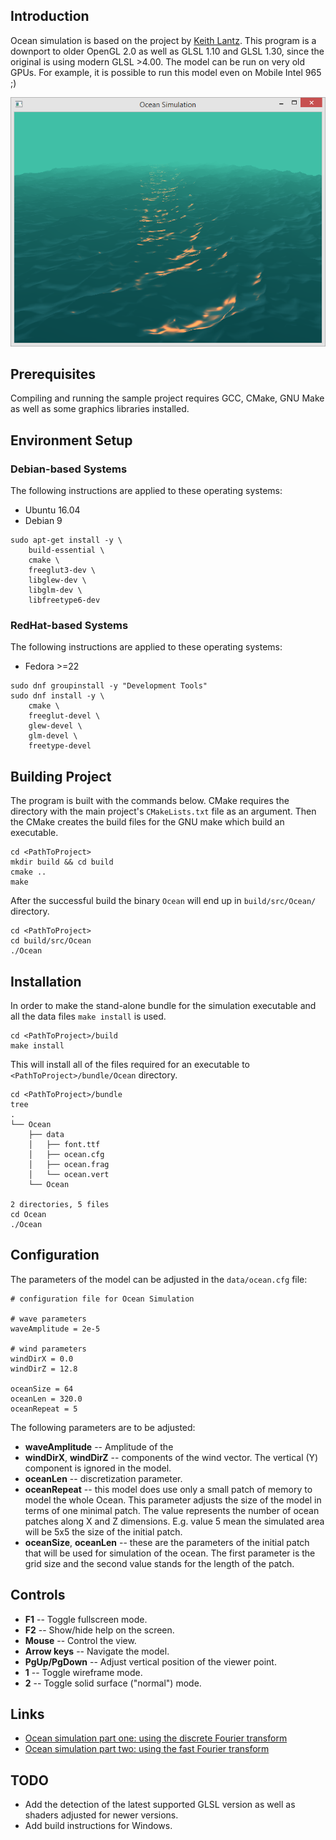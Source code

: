 ## Introduction

Ocean simulation is based on the project by [Keith Lantz](https://keithlantz.net/).
This program is a downport to older OpenGL 2.0 as well as GLSL 1.10 and GLSL 1.30,
since the original is using modern GLSL >4.00. The model can be run on very old GPUs.
For example, it is possible to run this model even on Mobile Intel 965 ;)

![Ocean Simulation screenshot](images/ocean.png)

## Prerequisites

Compiling and running the sample project requires GCC, CMake, GNU Make
as well as some graphics libraries installed.

## Environment Setup

### Debian-based Systems

The following instructions are applied to these operating systems:

* Ubuntu 16.04
* Debian 9

```
sudo apt-get install -y \
    build-essential \
    cmake \
    freeglut3-dev \
    libglew-dev \
    libglm-dev \
    libfreetype6-dev
```

### RedHat-based Systems

The following instructions are applied to these operating systems:

* Fedora >=22

```
sudo dnf groupinstall -y "Development Tools"
sudo dnf install -y \
    cmake \
    freeglut-devel \
    glew-devel \
    glm-devel \
    freetype-devel
```

## Building Project

The program is built with the commands below. CMake requires the directory 
with the main project's `CMakeLists.txt` file as an argument. Then the CMake 
creates the build files for the GNU make which build an executable.

```
cd <PathToProject>
mkdir build && cd build
cmake ..
make
```

After the successful build the binary `Ocean` will end up in `build/src/Ocean/` directory.

```
cd <PathToProject>
cd build/src/Ocean
./Ocean
```

## Installation

In order to make the stand-alone bundle for the simulation executable and all the data files `make install`
is used.

```
cd <PathToProject>/build
make install
```

This will install all of the files required for an executable to `<PathToProject>/bundle/Ocean` directory.

```
cd <PathToProject>/bundle
tree
.
└── Ocean
    ├── data
    │   ├── font.ttf
    │   ├── ocean.cfg
    │   ├── ocean.frag
    │   └── ocean.vert
    └── Ocean

2 directories, 5 files
cd Ocean
./Ocean
```

## Configuration

The parameters of the model can be adjusted in the `data/ocean.cfg` file:

```
# configuration file for Ocean Simulation

# wave parameters
waveAmplitude = 2e-5

# wind parameters
windDirX = 0.0
windDirZ = 12.8

oceanSize = 64
oceanLen = 320.0
oceanRepeat = 5
```

The following parameters are to be adjusted:
* **waveAmplitude** -- Amplitude of the 
* **windDirX**, **windDirZ** -- components of the wind vector. The vertical (Y) component is ignored in the model.
* **oceanLen** -- discretization parameter.
* **oceanRepeat** -- this model does use only a small patch of memory to model the whole Ocean.
This parameter adjusts the size of the model in terms of one minimal patch. The value represents
the number of ocean patches along X and Z dimensions. E.g. value 5 mean the simulated area will be 5x5
the size of the initial patch.
* **oceanSize**, **oceanLen** -- these are the parameters of the initial patch that will be used for
simulation of the ocean. The first parameter is the grid size and the second value
stands for the length of the patch.

## Controls

* **F1** -- Toggle fullscreen mode.
* **F2** -- Show/hide help on the screen.
* **Mouse** -- Control the view.
* **Arrow keys** -- Navigate the model.
* **PgUp/PgDown** -- Adjust vertical position of the viewer point.
* **1** -- Toggle wireframe mode.
* **2** -- Toggle solid surface ("normal") mode.

## Links

* [Ocean simulation part one: using the discrete Fourier transform](https://www.keithlantz.net/2011/10/ocean-simulation-part-one-using-the-discrete-fourier-transform/)
* [Ocean simulation part two: using the fast Fourier transform](https://www.keithlantz.net/2011/11/ocean-simulation-part-two-using-the-fast-fourier-transform/)

## TODO
* Add the detection of the latest supported GLSL version as well as shaders adjusted for newer versions.
* Add build instructions for Windows.
